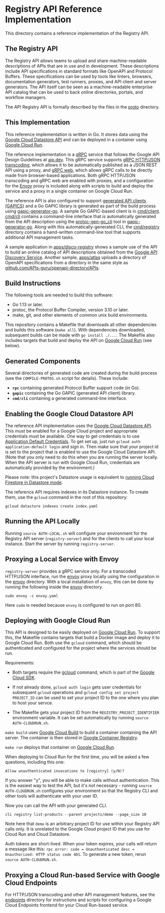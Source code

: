 # Registry API Reference Implementation

This directory contains a reference implementation of the Registry API.

## The Registry API

The Registry API allows teams to upload and share machine-readable descriptions
of APIs that are in use and in development. These descriptions include API
specifications in standard formats like OpenAPI and Protocol Buffers. These
specifications can be used by tools like linters, browsers, documentation
generators, test runners, proxies, and API client and server generators. The
API itself can be seen as a machine-readable enterprise API catalog that can be
used to back online directories, portals, and workflow managers.

The API Registry API is formally described by the files in the [proto](proto)
directory.

## This Implementation

This reference implementation is written in Go. It stores data using the
[Google Cloud Datastore API](https://cloud.google.com/datastore) and can be
deployed in a container using [Google Cloud Run](https://cloud.google.com/run).

The reference implementation is a [gRPC](https://grpc.io) service that follows
the Google API Design Guidelines at [aip.dev](https://aip.dev). This gRPC
service supports [gRPC HTTP/JSON transcoding](https://aip.dev/127), which
allows it to be automatically published as a JSON REST API using a proxy, and
[gRPC web](https://github.com/grpc/grpc-web), which allows gRPC calls to be
directly made from browser-based applications. Both gRPC HTTP/JSON transcoding
and gRPC web are enabled with proxies, and a configuration for the
[Envoy](https://www.envoyproxy.io/) proxy is included along with scripts to
build and deploy the service and a proxy in a single container on Google Cloud
Run.

The reference API is also configured to support
[generated API clients (GAPICS)](https://googleapis.github.io/gapic-generators/)
and a Go GAPIC library is generated as part of the build process using
[gapic-generator-go](https://github.com/googleapis/gapic-generator-go). A
sample Go GAPIC-based client is in [cmd/client](cmd/client). [cmd/cli](cmd/cli)
contains a command-line interface that is automatically generated from the API
description using the
[protoc-gen-go_cli](https://github.com/googleapis/gapic-generator-go/tree/master/cmd/protoc-gen-go_cli)
tool in [gapic-generator-go](https://github.com/googleapis/gapic-generator-go).
Along with this automatically-generated CLI, the [cmd/registry](cmd/registry)
directory contains a hand-written command-line tool that supports additional
API management tasks.

A sample application in [apps/disco-registry](apps/disco-registry) shows a
sample use of the API to build an online catalog of API descriptions obtained
from the
[Google API Discovery Service](https://developers.google.com/discovery).
Another sample, [apps/atlas](apps/atlas) uploads a directory of OpenAPI
specifications from a directory in the same style as
[github.com/APIs-guru/openapi-directory/APIs](https://github.com/APIs-guru/openapi-directory/tree/master/APIs).

## Build Instructions

The following tools are needed to build this software:

- Go 1.13 or later.
- protoc, the Protocol Buffer Compiler, version 3.10 or later.
- make, git, and other elements of common unix build environments.

This repository contains a Makefile that downloads all other dependencies and
builds this software (`make all`). With dependencies downloaded, subsequent
builds can be made with `go install ./...`. The Makefile also includes targets
that build and deploy the API on
[Google Cloud Run](https://cloud.google.com/run) (see below).

## Generated Components

Several directories of generated code are created during the build process (see
the `COMPILE-PROTOS.sh` script for details). These include:

- **`rpc`** containing generated Protocol Buffer support code (in Go).
- **`gapic`** containing the Go GAPIC (generated API client) library.
- **`cmd/cli`** containing a generated command-line interface.

## Enabling the Google Cloud Datastore API

The reference API implementation uses the
[Google Cloud Datastore API](https://cloud.google.com/datastore). This must be
enabled for a Google Cloud project and appropriate credentials must be
available. One way to get credentials is to use
[Application Default Credentials](https://cloud.google.com/docs/authentication/production).
To get set up, just run `gcloud auth application-default login` and sign in.
Then make sure that your project id is set to the project that is enabled to
use the Google Cloud Datastore API. (Note that you only need to do this when
you are running the server locally. When the API server is run with Google
Cloud Run, credentials are automatically provided by the environment.)

Please note: this project's Datastore usage is equivalent to
[running Cloud Firestore in Datastore mode](https://cloud.google.com/datastore/docs).

The reference API requires indexes in its Datastore instance. To create them,
use the `gcloud` command in the root of this repository:

```
gcloud datastore indexes create index.yaml
```

## Running the API Locally

Running `source AUTH-LOCAL.sh` will configure your environment for the Registry
API server (`registry-server`) and for the clients to call your local instance.
Start the server by running `registry-server`.

## Proxying a Local Service with Envoy

`registry-server` provides a gRPC service only. For a transcoded HTTP/JSON
interface, run the [envoy](https://www.envoyproxy.io) proxy locally using the
configuration in the [envoy](envoy) directory. With a local installation of
`envoy`, this can be done by running the following inside the [envoy](envoy)
directory.

```
sudo envoy -c envoy.yaml
```

Here `sudo` is needed because `envoy` is configured to run on port 80.

## Deploying with Google Cloud Run

This API is designed to be easily deployed on
[Google Cloud Run](https://cloud.google.com/run). To support this, the Makefile
contains targets that build a Docker image and deploy it to Google Cloud Run.
Both use the `gcloud` command, which should be authenticated and configured for
the project where the services should be run.

Requirements:

- Both targets require the [gcloud](https://cloud.google.com/sdk/gcloud)
  command, which is part of the
  [Google Cloud SDK](https://cloud.google.com/sdk).

- If not already done, `gcloud auth login` gets user credentials for subsequent
  `gcloud` operations and `gcloud config set project PROJECT_ID` can be used to
  set your project ID to the one where you plan to host your servce.

- The Makefile gets your project ID from the `REGISTRY_PROJECT_IDENTIFIER`
  environment variable. It can be set automatically by running
  `source AUTH-CLOUDRUN.sh`.

`make build` uses [Google Cloud Build](https://cloud.google.com/cloud-build) to
build a container containing the API server. The container is then stored in
[Google Container Registry](https://cloud.google.com/container-registry).

`make run` deploys that container on
[Google Cloud Run](https://cloud.google.com/run).

When deploying to Cloud Run for the first time, you will be asked a few
questions, including this one:

`Allow unauthenticated invocations to [registry] (y/N)?`

If you answer "y", you will be able to make calls without authentication. This
is the easiest way to test the API, but it's not necessary - running
`source AUTH-CLOUDRUN.sh` configures your environment so that the Registry CLI
and other tools will authenticate with your user ID.

Now you can call the API with your generated CLI.

`cli registry list-products --parent projects/demo --page_size 10`

Note here that `demo` is an arbitrary project ID for use within your Registry
API calls only. It is unrelated to the Google Cloud project ID that you use for
Cloud Run and Cloud Datastore.

Auth tokens are short-lived. When your token expires, your calls will return a
message like this:
`rpc error: code = Unauthenticated desc = Unauthorized: HTTP status code 401`.
To generate a new token, rerun `source AUTH-CLOUDRUN.sh`.

## Proxying a Cloud Run-based Service with Google Cloud Endpoints

For HTTP/JSON transcoding and other API management features, see the
[endpoints](endpoints) directory for instructions and scripts for configuring a
Google Cloud Endpoints frontend for your Cloud Run-based service.
